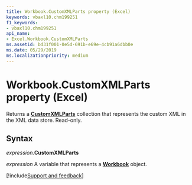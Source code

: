 ```yaml
---
title: Workbook.CustomXMLParts property (Excel)
keywords: vbaxl10.chm199251
f1_keywords:
- vbaxl10.chm199251
api_name:
- Excel.Workbook.CustomXMLParts
ms.assetid: bd31f001-0e5d-691b-e69e-4cb91a6dbb0e
ms.date: 05/29/2019
ms.localizationpriority: medium
---
```



# Workbook.CustomXMLParts property (Excel)

Returns a **[CustomXMLParts](Office.CustomXMLParts.md)** collection that represents the custom XML in the XML data store. Read-only.


## Syntax

_expression_.**CustomXMLParts**

_expression_ A variable that represents a **[Workbook](Excel.Workbook.md)** object.




[!include[Support and feedback](~/includes/feedback-boilerplate.md)]